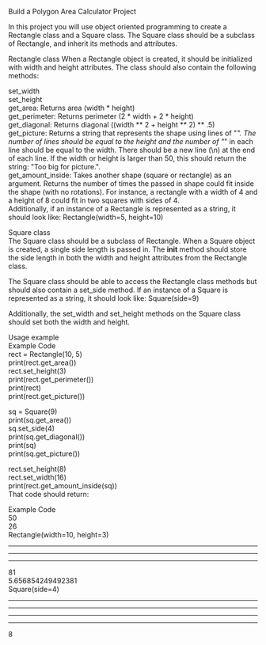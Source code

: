 Build a Polygon Area Calculator Project

In this project you will use object oriented programming to create a Rectangle class and a Square class. The Square class should be a subclass of Rectangle, and inherit its methods and attributes.

Rectangle class
When a Rectangle object is created, it should be initialized with width and height attributes. The class should also contain the following methods:

set_width  
set_height  
get_area: Returns area (width * height)  
get_perimeter: Returns perimeter (2 * width + 2 * height)  
get_diagonal: Returns diagonal ((width ** 2 + height ** 2) ** .5)  
get_picture: Returns a string that represents the shape using lines of "*". The number of lines should be equal to the height and the number of "*" in each line should be equal to the width. There should be a new line (\n) at the end of each line. If the width or height is larger than 50, this should return the string: "Too big for picture.".  
get_amount_inside: Takes another shape (square or rectangle) as an argument. Returns the number of times the passed in shape could fit inside the shape (with no rotations). For instance, a rectangle with a width of 4 and a height of 8 could fit in two squares with sides of 4.  
Additionally, if an instance of a Rectangle is represented as a string, it should look like: Rectangle(width=5, height=10)  

Square class  
The Square class should be a subclass of Rectangle. When a Square object is created, a single side length is passed in. The __init__ method should store the side length in both the width and height attributes from the Rectangle class.  

The Square class should be able to access the Rectangle class methods but should also contain a set_side method. If an instance of a Square is represented as a string, it should look like: Square(side=9)  

Additionally, the set_width and set_height methods on the Square class should set both the width and height.  

Usage example  
Example Code  
rect = Rectangle(10, 5)  
print(rect.get_area())  
rect.set_height(3)  
print(rect.get_perimeter())  
print(rect)  
print(rect.get_picture())  

sq = Square(9)  
print(sq.get_area())  
sq.set_side(4)  
print(sq.get_diagonal())  
print(sq)  
print(sq.get_picture())  

rect.set_height(8)  
rect.set_width(16)  
print(rect.get_amount_inside(sq))  
That code should return:  

Example Code  
50  
26  
Rectangle(width=10, height=3)  
**********  
**********  
**********  

81  
5.656854249492381  
Square(side=4)  
****  
****  
****  
****  

8  
